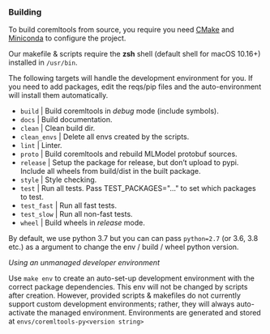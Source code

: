 ### Building

To build coremltools from source, you require you need
[CMake](https://cmake.org) and
[Miniconda](https://docs.conda.io/en/latest/miniconda.html) to configure the
project.

Our makefile & scripts require the **zsh** shell (default shell for macOS
10.16+) installed in `/usr/bin`.

The following targets will handle the development environment for you. If you
need to add packages, edit the reqs/pip files and the auto-environment will
install them automatically.


* `build` | Build coremltools in *debug* mode (include symbols).
* `docs` | Build documentation.
* `clean` | Clean build dir.
* `clean_envs` | Delete all envs created by the scripts.
* `lint` | Linter.
* `proto` | Build coremltools and rebuild MLModel protobuf sources.
* `release` | Setup the package for release, but don’t upload to pypi. Include all wheels from build/dist in the built package.
* `style` | Style checking.
* `test` | Run all tests. Pass TEST_PACKAGES="..." to set which packages to test.
* `test_fast` | Run all fast tests.
* `test_slow` | Run all non-fast tests.
* `wheel` | Build wheels in *release* mode.

By default, we use python 3.7 but you can can pass `python=2.7` (or 3.6, 3.8
etc.)  as a argument to change the env / build / wheel python version.

*Using an unmanaged developer environment*

Use `make env` to create an auto-set-up development environment with the
correct package dependencies.  This env will not be changed by scripts after
creation. However, provided scripts & makefiles do not currently support custom
development environments; rather, they will always auto-activate the managed
environment. Environments are generated and stored at
`envs/coremltools-py<version string>`
